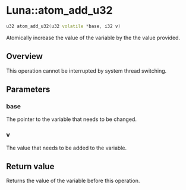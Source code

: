# Luna::atom_add_u32

```c++
u32 atom_add_u32(u32 volatile *base, i32 v)
```

Atomically increase the value of the variable by the the value provided. 

## Overview
This operation cannot be interrupted by system thread switching. 

## Parameters
### base
The pointer to the variable that needs to be changed. 

### v
The value that needs to be added to the variable. 

## Return value
Returns the value of the variable before this operation. 

